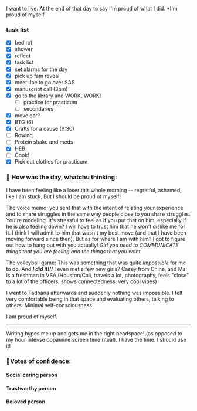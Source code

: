 


I want to live. At the end of that day to say I'm proud of what I did. *I'm proud of myself.



### task list
- [x] bed rot
- [x] shower
- [x] reflect
- [x] task list
- [x] set alarms for the day
- [x] pick up fam reveal
- [x] meet Jae to go over SAS
- [x] manuscript call (3pm)
- [x] go to the library and WORK, WORK!
	- [ ] practice for practicum
	- [ ] secondaries
- [x] move car?
- [x] BTG (6)
- [x] Crafts for a cause (6:30)
- [ ] Rowing 
- [ ] Protein shake and meds
- [x] HEB 
- [ ] Cook!
- [x] Pick out clothes for practicum

### 📝 How was the day, whatchu thinking:

I have been feeling like a loser this whole morning -- regretful, ashamed, like I am stuck. But I should be proud of myself! 

The voice memo: you sent that with the intent of relating your experience and to share struggles in the same way people close to you share struggles. You're modeling. It's stressful to feel as if you put that on him, especially if he is also feeling down? I will have to trust him that he won't dislike me for it. I think I will admit to him that wasn't my best move (and that I have been moving forward since then). But as for where I am with him? I got to figure out how to hang out with you actually! *Girl you need to COMMUNICATE things that you are feeling and the things that you want*

The volleyball game: This was something that was quite *impossible* for me to do. And ***I did it!!!*** I even met a few new girls? Casey from China, and Mai is a freshman in VSA (Houston/Cali, travels a lot, photography, feels "close" to a lot of the officers, shows connectedness, very cool vibes)

I went to Tadhana afterwards and suddenly nothing was impossible. I felt very comfortable being in that space and evaluating others, talking to others. Minimal self-consciousness.

I am proud of myself.

---

Writing hypes me up and gets me in the right headspace! (as opposed to my hour intense dopamine screen time ritual). I have the time. I should use it!
### 🤚Votes of confidence:

#### Social caring person

#### Trustworthy person

#### Beloved person
